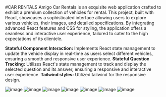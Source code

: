 #CAR RENTALS
Amigo Car Rentals is an exquisite web application crafted to exhibit a premium collection of vehicles for rental. This project, built with React, showcases a sophisticated interface allowing users to explore various vehicles, their images, and detailed specifications. By integrating advanced React features and CSS for styling, the application offers a seamless and interactive user experience, tailored to cater to the high expectations of its clientele.

**Stateful Component Interaction:** Implements React state management to update the vehicle display in real-time as users select different vehicles, ensuring a smooth and responsive user experience.
**Stateful Question Tracking:** Utilizes React's state management to track and display the selected question and its answer, ensuring a responsive and interactive user experience.
**Tailwind styles:** Utilized tailwind for the responsive design.



![image](https://github.com/Tarun-1999M/AmigoCarRentals/assets/153797175/6495b215-cf88-4d28-bde9-199e62f98ef5)
![image](https://github.com/Tarun-1999M/AmigoCarRentals/assets/153797175/b618738d-f9ab-44be-b1bb-a207d761eb87)
![image](https://github.com/Tarun-1999M/AmigoCarRentals/assets/153797175/ec0e4f80-dbe7-4d63-8632-f68549a4d38e)
![image](https://github.com/Tarun-1999M/AmigoCarRentals/assets/153797175/3fc9a96e-b46e-4841-bc55-299f192dd54a)
![image](https://github.com/Tarun-1999M/AmigoCarRentals/assets/153797175/e15c4116-d45b-4046-816e-377e1a8a2dd5)
![image](https://github.com/Tarun-1999M/AmigoCarRentals/assets/153797175/84f982f0-e2b1-452b-bcbd-696f048f2ce5)
![image](https://github.com/Tarun-1999M/AmigoCarRentals/assets/153797175/c4ca66f2-5ca3-4b45-a6e6-132f6615f4eb)





